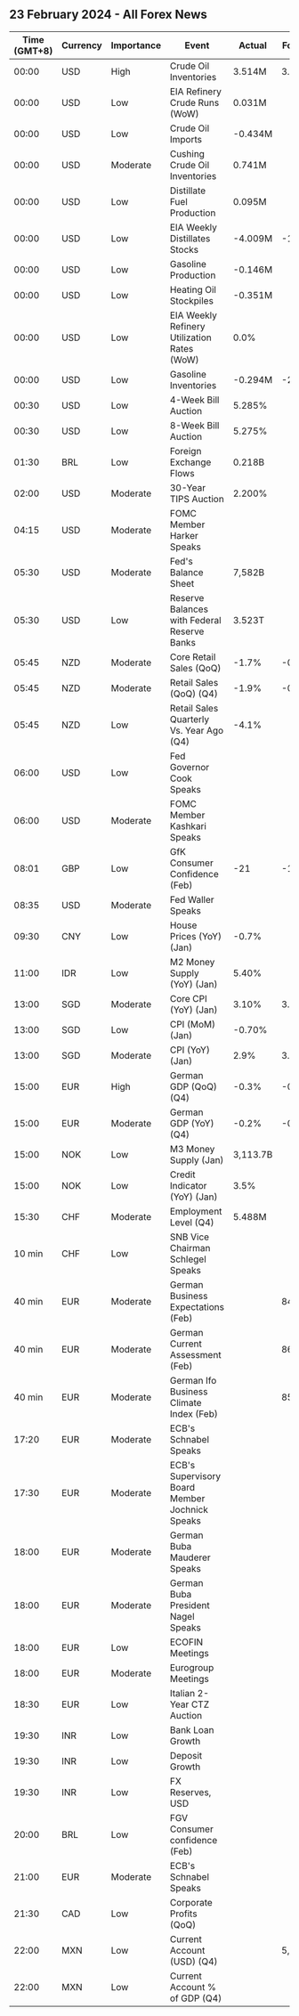 ## 23 February 2024 - All Forex News

| Time (GMT+8) | Currency | Importance | Event | Actual | Forecast | Previous |
|------|----------|------------|-------|--------|----------|----------|
| 00:00 | USD | High | Crude Oil Inventories | 3.514M | 3.879M | 12.018M |
| 00:00 | USD | Low | EIA Refinery Crude Runs (WoW) | 0.031M |  | -0.298M |
| 00:00 | USD | Low | Crude Oil Imports | -0.434M |  | -1.188M |
| 00:00 | USD | Moderate | Cushing Crude Oil Inventories | 0.741M |  | 0.710M |
| 00:00 | USD | Low | Distillate Fuel Production | 0.095M |  | -0.281M |
| 00:00 | USD | Low | EIA Weekly Distillates Stocks | -4.009M | -1.739M | -1.915M |
| 00:00 | USD | Low | Gasoline Production | -0.146M |  | 0.164M |
| 00:00 | USD | Low | Heating Oil Stockpiles | -0.351M |  | 1.536M |
| 00:00 | USD | Low | EIA Weekly Refinery Utilization Rates (WoW) | 0.0% |  | -1.8% |
| 00:00 | USD | Low | Gasoline Inventories | -0.294M | -2.113M | -3.658M |
| 00:30 | USD | Low | 4-Week Bill Auction | 5.285% |  | 5.280% |
| 00:30 | USD | Low | 8-Week Bill Auction | 5.275% |  | 5.270% |
| 01:30 | BRL | Low | Foreign Exchange Flows | 0.218B |  | 0.005B |
| 02:00 | USD | Moderate | 30-Year TIPS Auction | 2.200% |  | 1.970% |
| 04:15 | USD | Moderate | FOMC Member Harker Speaks |  |  |  |
| 05:30 | USD | Moderate | Fed's Balance Sheet | 7,582B |  | 7,634B |
| 05:30 | USD | Low | Reserve Balances with Federal Reserve Banks | 3.523T |  | 3.537T |
| 05:45 | NZD | Moderate | Core Retail Sales (QoQ) | -1.7% | -0.1% | 0.4% |
| 05:45 | NZD | Moderate | Retail Sales (QoQ) (Q4) | -1.9% | -0.2% | -0.8% |
| 05:45 | NZD | Low | Retail Sales Quarterly Vs. Year Ago (Q4) | -4.1% |  | -3.4% |
| 06:00 | USD | Low | Fed Governor Cook Speaks |  |  |  |
| 06:00 | USD | Moderate | FOMC Member Kashkari Speaks |  |  |  |
| 08:01 | GBP | Low | GfK Consumer Confidence (Feb) | -21 | -18 | -19 |
| 08:35 | USD | Moderate | Fed Waller Speaks |  |  |  |
| 09:30 | CNY | Low | House Prices (YoY) (Jan) | -0.7% |  | -0.4% |
| 11:00 | IDR | Low | M2 Money Supply (YoY) (Jan) | 5.40% |  | 3.50% |
| 13:00 | SGD | Moderate | Core CPI (YoY) (Jan) | 3.10% | 3.60% | 3.30% |
| 13:00 | SGD | Low | CPI (MoM) (Jan) | -0.70% |  | 0.40% |
| 13:00 | SGD | Moderate | CPI (YoY) (Jan) | 2.9% | 3.8% | 3.7% |
| 15:00 | EUR | High | German GDP (QoQ) (Q4) | -0.3% | -0.3% | -0.1% |
| 15:00 | EUR | Moderate | German GDP (YoY) (Q4) | -0.2% | -0.2% | -0.4% |
| 15:00 | NOK | Low | M3 Money Supply (Jan) | 3,113.7B |  | 3,086.4B |
| 15:00 | NOK | Low | Credit Indicator (YoY) (Jan) | 3.5% |  | 3.7% |
| 15:30 | CHF | Moderate | Employment Level (Q4) | 5.488M |  | 5.465M |
| 10 min | CHF | Low | SNB Vice Chairman Schlegel Speaks |  |  |  |
| 40 min | EUR | Moderate | German Business Expectations (Feb) |  | 84.0 | 83.5 |
| 40 min | EUR | Moderate | German Current Assessment (Feb) |  | 86.7 | 87.0 |
| 40 min | EUR | Moderate | German Ifo Business Climate Index (Feb) |  | 85.5 | 85.2 |
| 17:20 | EUR | Moderate | ECB's Schnabel Speaks |  |  |  |
| 17:30 | EUR | Moderate | ECB's Supervisory Board Member Jochnick Speaks |  |  |  |
| 18:00 | EUR | Moderate | German Buba Mauderer Speaks |  |  |  |
| 18:00 | EUR | Moderate | German Buba President Nagel Speaks |  |  |  |
| 18:00 | EUR | Low | ECOFIN Meetings |  |  |  |
| 18:00 | EUR | Moderate | Eurogroup Meetings |  |  |  |
| 18:30 | EUR | Low | Italian 2-Year CTZ Auction |  |  | 3.970% |
| 19:30 | INR | Low | Bank Loan Growth |  |  | 20.3% |
| 19:30 | INR | Low | Deposit Growth |  |  | 13.2% |
| 19:30 | INR | Low | FX Reserves, USD |  |  | 617.23B |
| 20:00 | BRL | Low | FGV Consumer confidence (Feb) |  |  | 90.8 |
| 21:00 | EUR | Moderate | ECB's Schnabel Speaks |  |  |  |
| 21:30 | CAD | Low | Corporate Profits (QoQ) |  |  | 4.7% |
| 22:00 | MXN | Low | Current Account (USD) (Q4) |  | 5,000M | 2,628M |
| 22:00 | MXN | Low | Current Account % of GDP (Q4) |  |  | 0.60% |
